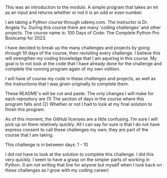 This was an introduction to the modulo. A simple program that takes an int as an input and returns whether or not it is an odd or even number.

I am taking a Python course through udemy.com. The instructor is Dr. Angela Yu. During this course there are many 'coding challenges' and other projects. The course name is: 100 Days of Code: The Complete Python Pro Bootcamp for 2023. 

I have decided to break up the many challenges and projects by going through 10 days of the course, then revisiting every challenge. I believe this will strengthen my coding knowledge that I am aquiring in this course. My goal is to not look at the code that I have already done for the challenge and complete the running program again of my own volition.

I will have of course my code in these challenges and projects, as well as the instructions that I was given originally to complete them.

These README's will be cut and paste. The only changes I will make for each repository are (1) The section of days in the course where this program falls and (2) Whether or not I had to look at my final solution to finish this program.

As of this moment, the GitHub licenses are a little confusing. I'm sure I will pick up on them relatively quickly. All I can say for sure is that I do not have express consent to call these challenges my own; they are part of the course that I am taking.

This challenge is in between days: 1 - 10

I did not have to look at the solution to complete this challenge. I did this very quickly. I seem to have a grasp on the simpler parts of working in Python.
(I am not writing that line for anyone but myself when I look back on these challenges as I grow with my coding career)
